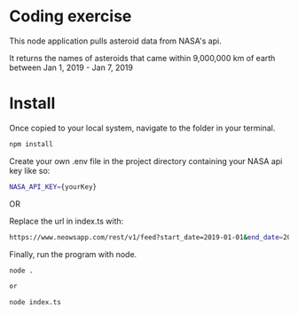 # Coding exercise
This node application pulls asteroid data from NASA's api.

It returns the names of asteroids that came within 9,000,000 km of earth between Jan 1, 2019 - Jan 7, 2019

# Install
Once copied to your local system, navigate to the folder in your terminal.
   ```sh
   npm install
   ```

Create your own .env file in the project directory containing your NASA api key like so:
```sh
NASA_API_KEY={yourKey}
```

OR

Replace the url in index.ts with:
```sh
https://www.neowsapp.com/rest/v1/feed?start_date=2019-01-01&end_date=2019-01-07&detailed=false&api_key=DEMO_KEY
```

Finally, run the program with node.
   ```sh
   node .
   
   or
   
   node index.ts
   ```
